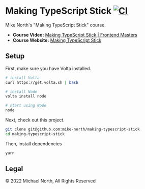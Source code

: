# Making TypeScript Stick [![CI](https://github.com/mike-north/making-typescript-stick/actions/workflows/ci.yml/badge.svg)](https://github.com/mike-north/making-typescript-stick/actions/workflows/ci.yml)

Mike North's "Making TypeScript Stick" course.

- **Course Video:** [Making TypeScript Stick | Frontend Masters](https://frontendmasters.com/workshops/typescript-practice/)
- **Course Website:** [Making TypeScript Stick](https://www.typescript-training.com/course/making-typescript-stick)

## Setup

First, make sure you have Volta installed.

```sh
# install Volta
curl https://get.volta.sh | bash

# install Node
volta install node

# start using Node
node
```

Next, check out this project.

```sh
git clone git@github.com:mike-north/making-typescript-stick
cd making-typescript-stick
```

Then, install dependencies

```sh
yarn
```

## Legal

&copy; 2022 Michael North, All Rights Reserved

